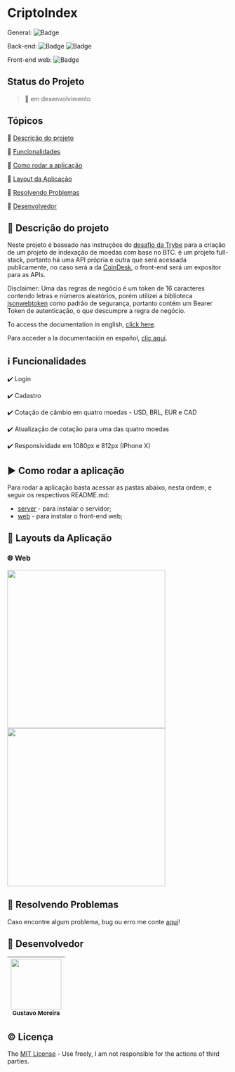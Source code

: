 # CriptoIndex

General: ![Badge](https://img.shields.io/badge/types-Flow%20%7C%20TypeScript-blue)

Back-end: ![Badge](https://img.shields.io/badge/node-%3E%3D%2012.18.2-brightgreen) ![Badge](https://img.shields.io/badge/PostgreSQL-v12.0-lightblue)

Front-end web: ![Badge](https://img.shields.io/badge/Bootcamp%20Rocketseat-ReactJS-blueviolet)

## Status do Projeto

> 🚧 em desenvolvimento

## Tópicos

🔹 [Descrição do projeto](#link-descrição-do-projeto)

🔹 [Funcionalidades](#information_source-funcionalidades)

🔹 [Como rodar a aplicação](#arrow_forward-como-rodar-a-aplicação)

🔹 [Layout da Aplicação](#scroll-layouts-da-aplicação)

🔹 [Resolvendo Problemas](#hammer-resolvendo-problemas)

🔹 [Desenvolvedor](#octopus-desenvolvedor)

## :link: Descrição do projeto

<p align="justify">
  
  Neste projeto é baseado nas instruções do [desafio da Trybe](https://github.com/betrybe/technical-test) para a criação de um projeto de indexação de moedas com base no BTC. é um projeto full-stack, portanto há uma API própria e outra que será acessada publicamente, no caso será a da [CoinDesk](https://www.coindesk.com/coindesk-api), o front-end será um expositor para as APIs.
  
  Disclaimer: Uma das regras de negócio é um token de 16 caracteres contendo letras e números aleatórios, porém utilizei a biblioteca [jsonwebtoken](https://www.npmjs.com/package/jsonwebtoken) como padrão de segurança, portanto contém um Bearer Token de autenticação, o que descumpre a regra de negócio.

  To access the documentation in english, [click here](https://github.com/MGustav0/CriptoIndex/blob/main/README-us.md).
  
  Para acceder a la documentación en español, [clic aquí](https://github.com/MGustav0/CriptoIndex/blob/main/README-es.md).

</p>

## :information_source: Funcionalidades

✔️ Login

✔️ Cadastro

✔️ Cotação de câmbio em quatro moedas - USD, BRL, EUR e CAD

✔️ Atualização de cotação para uma das quatro moedas

✔️ Responsividade em 1080px e 812px (IPhone X)

## :arrow_forward: Como rodar a aplicação

Para rodar a aplicação basta acessar as pastas abaixo, nesta ordem, e seguir os respectivos README.md:

- [server](https://github.com/MGustav0/CriptoIndex/blob/main/api) - para instalar o servidor;
- [web](https://github.com/MGustav0/CriptoIndex/blob/main/web) - para instalar o front-end web;

## :scroll: Layouts da Aplicação

### 🌐 Web

<img src="" width="360" heigth="640" />   <img src="" width="360" heigth="640" />

## :hammer: Resolvendo Problemas

Caso encontre algum problema, bug ou erro me conte [aqui](https://github.com/MGustav0/CriptoIndex/issues)!

## :octopus: Desenvolvedor

| [<img src="https://avatars1.githubusercontent.com/u/18315899?s=460&u=54d9c6ea66f2b27120bf39dabe1d36ff22a92b9d&v=4>][(https://github.com/MGustav0](https://avatars1.githubusercontent.com/u/18315899?s=460&u=54d9c6ea66f2b27120bf39dabe1d36ff22a92b9d&v=4))" width=115><br><sub>Gustavo Moreira</sub>](https://github.com/MGustav0) |
| :---: |

## :copyright: Licença

The [MIT License](https://opensource.org/licenses/MIT) - Use freely, I am not responsible for the actions of third parties.
